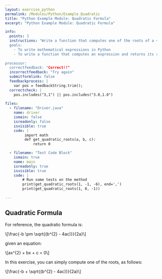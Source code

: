 ```yaml
---
layout: exercise_python
permalink: /Modules/Python/Example_Quadratic
title: "Python Example Module: Quadratic Formula"
excerpt: "Python Example Module: Quadratic Formula"

info:
  points: 3
  instructions: "Write a function that computes one of the roots of a <a href=\"https://en.wikipedia.org/wiki/Quadratic_equation\">quadratic equation</a>.  In addition to multiplying b by itself, you can compute <code>b*b</code> using the <code>Math.pow()</code> method.  The <code>math.sqrt()</code> method takes a single parameter, which is the number whose root should be computed, and returns the result.  Now complete the code to compute one of the roots of the quadratic formula
  goals:
    - To write mathematical expressions in Python
    - To write a function that computes an expression and returns its result
    
processor:  
  correctfeedback: "Correct!!" 
  incorrectfeedback: "Try again"
  submitformlink: false
  feedbackprocess: | 
    var pos = feedbackString.trim();
  correctcheck: |
    pos.includes("3,1") || pos.includes("3.0,1.0")        
 
files:
  - filename: "Driver.java"
    name: driver
    ismain: false
    isreadonly: false
    isvisible: true
    code: | 
         import math
         def get_quadratic_roots(a, b, c):
             return 0

  - filename: "Test Code Block"
    ismain: true
    name: main
    isreadonly: true
    isvisible: true
    code: |
        # Run some tests on the method
        print(get_quadratic_roots(1, -1, -6), end=',')
        print(get_quadratic_roots(1, 0, -1))
        
---
```


## Quadratic Formula

For reference, the quadratic formula is:

<span>\\[\frac{-b \pm \sqrt{(b^{2} - 4ac)}}{2a}\\]</span>

given an equation:

<span>\\[ax^{2} + bx + c = 0\\]</span>

In this exercise, you can simply compute one of the roots, as follows:

<span>\\[\frac{-b + \sqrt{(b^{2} - 4ac)}}{2a}\\]</span>